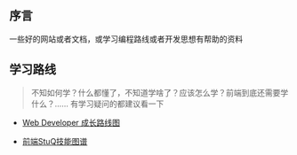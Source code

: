 
## 序言

一些好的网站或者文档，或学习编程路线或者开发思想有帮助的资料

## 学习路线

> 不知如何学？什么都懂了，不知道学啥了？应该怎么学？前端到底还需要学什么？…… 有学习疑问的都建议看一下

- [Web Developer 成长路线图](./study_guide/000-Developer.md)

- [前端StuQ技能图谱](./study_guide/002-WebStuQ.md)